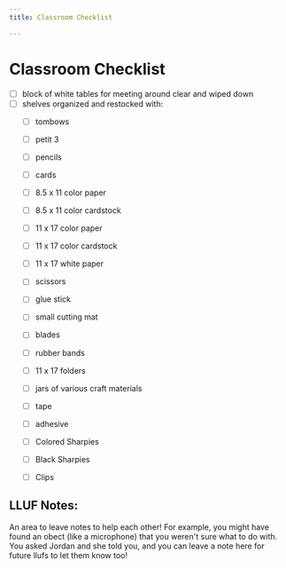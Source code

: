 ```yaml
---
title: Classroom Checklist

---
```


# Classroom Checklist

- [ ] block of white tables for meeting around clear and wiped down
- [ ] shelves organized and restocked with:
    - [ ] tombows
    - [ ] petit 3
    - [ ] pencils
    - [ ] cards
    - [ ] 8.5 x 11 color paper 
    - [ ] 8.5 x 11 color cardstock 
    - [ ] 11 x 17 color paper
    - [ ] 11 x 17 color cardstock
    - [ ] 11 x 17 white paper
    - [ ] scissors
    - [ ] glue stick
    - [ ] small cutting mat
    - [ ] blades
    - [ ] rubber bands
    - [ ] 11 x 17 folders
    - [ ] jars of various craft materials
    - [ ] tape
    - [ ] adhesive
    - [ ] Colored Sharpies
    - [ ] Black Sharpies 
    - [ ] Clips


## LLUF Notes:
An area to leave notes to help each other! For example, you might have found an obect (like a microphone) that you weren't sure what to do with. You asked Jordan and she told you, and you can leave a note here for future llufs to let them know too!